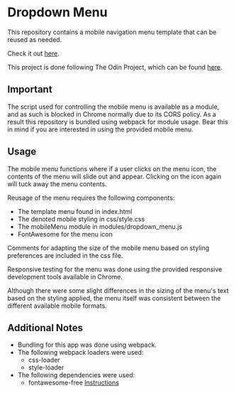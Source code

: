 # Dropdown Menu

This repository contains a mobile navigation menu template that can be reused as needed.

Check it out [here](https://rgee258.github.io/js-mobile-menu/).

This project is done following The Odin Project, which can
be found [here](https://www.theodinproject.com/courses/javascript/lessons/dynamic-user-interface-interactions).

## Important

The script used for controlling the mobile menu is available as a module, and as such is blocked in Chrome normally due to its CORS policy. As a result this repository is bundled using webpack for module usage. Bear this in mind if you are interested in using the provided mobile menu.

## Usage

The mobile menu functions where if a user clicks on the menu icon, the contents of the menu will slide out and appear. Clicking on the icon again will tuck away the menu contents.

Reusage of the menu requires the following components:

* The template menu found in index.html
* The denoted mobile styling in css/style.css
* The mobileMenu module in modules/dropdown_menu.js
* FontAwesome for the menu icon

Comments for adapting the size of the mobile menu based on styling preferences are included in the css file.

Responsive testing for the menu was done using the provided responsive development tools available in Chrome. 

Although there were some slight differences in the sizing of the menu's text based on the styling applied, the menu itself was consistent between the different available mobile formats.

## Additional Notes

* Bundling for this app was done using webpack.
* The following webpack loaders were used:
  * css-loader
  * style-loader
* The following dependencies were used:
  * fontawesome-free [Instructions](https://fontawesome.com/how-to-use/on-the-web/setup/using-package-managers)
